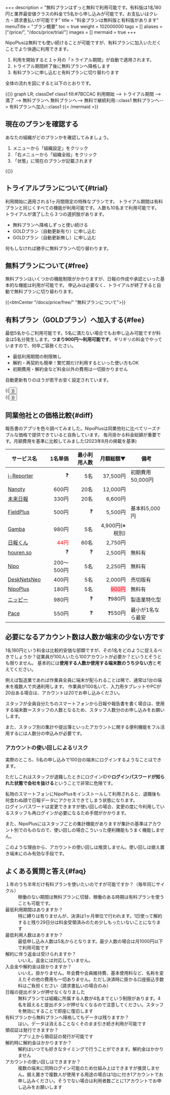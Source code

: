 +++
description = "無料プランはずっと無料で利用可能です。有料版は1名180円と業界最安値クラスの料金で5名から申し込みが可能です。お支払いはクレカ・請求書払いが可能です"
title = "料金プランは無料版と有料版があります"
menuTitle = "プラン概要"
toc = true
weight = 102000000
tags = []
aliases = ["/price/", "/docs/price/trial/"]
images = []
mermaid = true
+++

NipoPlusは無料でも使い続けることが可能ですが、有料プランに加入いただくことでより快適に利用できます。  

1. 利用を開始すると１ヶ月の「トライアル期間」が自動で適用されます。
1. トライアル期間終了後に無料プランへ降格します
1. 有料プランに申し込むと有料プランに切り替わります

全体の流れを図にすると以下のとおりです。

{{<mermaid align="center">}}
graph LR;
classDef class1 fill:#7BCCAC
  利用開始 --> トライアル期間 --> 満了 -->  無料プランへ
  無料プランへ--> 無料で継続利用:::class1
  無料プランへ--> 有料プランへ加入:::class1
{{< /mermaid >}}

## 現在のプランを確認する

あなたの組織がどのプランかを確認してみましょう。

1. メニューから「組織設定」をクリック
1. 「右メニューから「組織全般」をクリック
1. 「状態」に現在のプランが記載されます

{{<appscreen filename="plan" title="現在の料金プランを確認">}}

## トライアルプランについて{#trial}

利用開始に適用される1ヶ月間限定の特殊なプランです。
トライアル期間は有料プランと同じくすべての機能が利用可能です。人数も10名まで利用可能です。  
トライアルが満了したら３つの選択肢があります。

- 無料プランへ降格しずっと使い続ける
- GOLDプラン（自動更新有り）に申し込む
- GOLDプラン（自動更新無し）に申し込む

何もしなければ勝手に無料プランへ切り替わります。

## 無料プランについて{#free}

無料プランはいくつかの機能制限がかかりますが、日報の作成や承認といった基本的な機能は利用が可能です。
申込みは必要なく、トライアルが終了すると自動で無料プランに切り替わります。

{{<btnCenter "/docs/price/free/" "無料プランについて">}}

## 有料プラン（GOLDプラン）へ加入する{#fee}

最低5名からご利用可能です。5名に満たない場合でもお申し込み可能ですが料金は5名分発生します。**つまり900円〜利用可能です**。ギリギリの料金でやっていますので、何卒ご容赦ください。

- 最低利用期間の制限無し
- 解約・再契約も簡単！繁忙期だけ利用するといった使い方もOK
- 初期費用・解約金など料金以外の費用は一切掛かりません

自動更新有りのほうが若干お安く設定されています。

<div class="row justify-content-center">
<div class="col-sm-16 col-md-8">{{<button "/docs/price/fee/" "自動更新有りで加入">}}</div>
<div class="col-sm-16 col-md-8">{{<button "/docs/price/invoice/" "請求書払いで加入">}}</div>
</div>




## 同業他社との価格比較{#diff}

報告書のアプリを色々調べてみました。NipoPlusは同業他社に比べてリーズナブルな価格で提供できていると自負しています。
毎月掛かる料金総額が重要です。月額費用を基準に比較してみました(2023年8月の掲載を基準)

|サービス名|1名単価|最小利用人数|月額総額▼|備考
|---|---:|---:|---:|---|
[i-Reporter](https://i-reporter.jp/)|❓|5名|37,500円|初期費用50,000円
[Nanoty](https://www.nanotybp.jp/price/)|600円|20名|12,000円|
[未来日報](https://www.mirairepo.net/)|330円|20名|6,600円|
[FieldPlus](https://www.fieldplus.net/price/)|500円|❓|5,500円|基本料5,000円
[Gamba](https://www.getgamba.com/price/)|980円|5名|4,900円(※税別)|
[日報くん](https://nippoukun.bpsinc.jp/#price)|<span style="color:red">44円</span>|60名|2,750円|
[houren.so](https://www.houren.so/)|❓|❓|2,500円|無料有
[Nipo](/legacy/about/quick/)|200〜500円|5名|2,250円|無料有
[DeskNetsNeo](https://www.desknets.com/neo/price/)|400円|5名|2,000円|売切版有
[NipoPlus](/)|180円|5名|<span style="color:red;background-color:pink;">900円</span>|無料有
[ニッピー](https://nippii.info/)|980円|❓|❓980円|製造業特化型
[Pace](https://paces.jp/pricing/)|550円|❓|❓550円|最小が1名なら最安



## 必要になるアカウント数は人数か端末の少ない方です

1名180円という料金は比較的安価な部類ですが、その1名をどのように捉えるべきでしょうか？従業員が100人いたら100アカウントが必要か？というとそうとも限りません。
基本的には**使用する人数か使用する端末数のうち少ない方**と考えてください。  

例えば製造業であれば作業員全員に端末が配られることは稀で、通常は1台の端末を複数人で共通利用します。
作業員が100名いて、入力用タブレットやPCが20台ある場合は、アカウントは20でお申し込みください。

スタッフが全員自分たちのスマートフォンから日報や報告書を書く場合は、使用する端末数＝スタッフの人数となるため、スタッフ人数分のお申し込みをお願いします。  

また、スタッフ別の集計や提出簿といったアカウントに関する便利機能をフル活用するには人数分の申込みが必要です。

### アカウントの使い回しによるリスク

実際のところ、5名の申し込みで100台の端末にログインするようなことはできます。  

ただしこれはスタッフが退職したときにログインIDや**ログインパスワードが知られた状態で会社を抜ける**ということで非常に危険です。

私物のスマートフォンにNipoPlusをインストールして利用されると、退職後も何食わぬ顔で日報データにアクセスできてしまう状態になります。  
ログインパスワードは変更できますが使い回しの場合、変更の度に今利用しているスタッフも再ログインが必要になるため手間がかかります。  

また、NipoPlusにはスタッフごとの集計機能がありますが集計の基準はアカウント別でのものなので、使い回しの場合こういった便利機能もうまく機能しません。

このような理由から、アカウントの使い回しは推奨しません。使い回しは据え置き端末にのみ有効な手段です。


## よくある質問と答え{#faq}

<dl class="faq">
<dt>１年のうち半年だけ有料プランを使いたいのですが可能ですか？（毎年同じサイクル）</dt>
<dd>稼働のない期間は無料プランに切替、稼働のある時期は有料プランを使うことも可能です。</dd>

<dt>最低利用期間はありますか？</dt>
<dd>特に縛りは有りませんが、決済は1ヶ月単位で行われます。1日使って解約すると残り29日分は料金受領済みのため少しもったいないことになります</dd>

<dt>最低利用人数はありますか？</dt>
<dd>最低申し込み人数は5名からとなります。最少人数の場合は月1000円以下で利用可能です</dd>

<dt>解約に伴う返金は受けられますか？</dt>
<dd>いいえ。返金には対応していません。</dd>

<dt>入会金や解約金は掛かりますか？</dt>
<dd>いいえ。掛かりません。年会費や会員維持費、基本使用料など、名称を変えたその他の費用も一切ありません。ただし決済時に掛かる口座振込手数料はご負担ください（請求書払いの場合のみ）</dd>

<dt>日報の提出ボタンが押せなくなりました</dt>
<dd>無料プランでは組織に所属する人数が4名までという制限があります。4名を超えると提出ボタンが押せなくなるので注意してください。スタッフを無効にすることで即座に復旧します</dd>

<dt>有料プランから無料プランへ降格してもデータは残りますか？</dt>
<dd>はい。データは消えることなくそのまま引き続き利用が可能です</dd>

<dt>領収証は発行できますか？</dt>
<dd>アプリ上から領収証の発行が可能です</dd>

<dt>解約時に解約金はかかりますか？</dt>
<dd>解約はいつでも好きなタイミングで行うことができます。解約金はかかりません</dd>

<dt>アカウントの使い回しはできますか？</dt>
<dd>複数の端末に同時ログイン可能のため仕組み上はできますが推奨しません。据え置きで複数人が使用する用途の場合は1台に付き1アカウントでお申し込みください。そうでない場合は利用者数ごとに1アカウントでお申し込みをお願いします</dd>

</dl>
